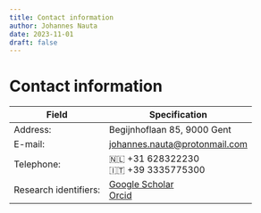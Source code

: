 ```yaml
---
title: Contact information
author: Johannes Nauta
date: 2023-11-01
draft: false
---
```


# Contact information

| Field                 | Specification                        |
|-----------------------|--------------------------------------|
| Address:              | Begijnhoflaan 85, 9000 Gent          |
| E-mail:               | johannes.nauta@protonmail.com        |
| Telephone:            | :netherlands: +31 628322230 </br> :it: +39 3335775300 |
| Research identifiers: | [Google Scholar][1] </br> [Orcid][2] |

[1]: https://scholar.google.com/citations?user=Ae-RVSwAAAAJ&hl=en
[2]: https://orcid.org/my-orcid?orcid=0000-0002-5859-2729


